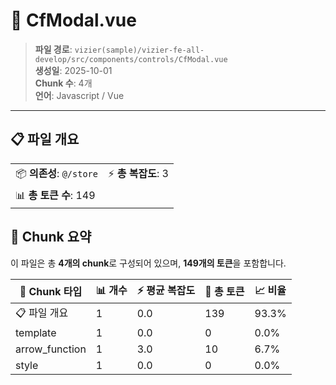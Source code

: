 # 📄 CfModal.vue

> **파일 경로**: `vizier(sample)/vizier-fe-all-develop/src/components/controls/CfModal.vue`  
> **생성일**: 2025-10-01  
> **Chunk 수**: 4개  
> **언어**: Javascript / Vue
---





## 📋 파일 개요

| | |
|--|--|
| 📦 **의존성**: `@/store` | ⚡ **총 복잡도**: 3 |
| 📊 **총 토큰 수**: 149 |  |






## 🧩 Chunk 요약

이 파일은 총 **4개의 chunk**로 구성되어 있으며, **149개의 토큰**을 포함합니다.

| 🧩 Chunk 타입 | 📊 개수 | ⚡ 평균 복잡도 | 📝 총 토큰 | 📈 비율 |
|---------------|--------|-------------|----------|--------|
| 📋 파일 개요 | 1 | 0.0 | 139 | 93.3% |
| template | 1 | 0.0 | 0 | 0.0% |
| arrow_function | 1 | 3.0 | 10 | 6.7% |
| style | 1 | 0.0 | 0 | 0.0% |

